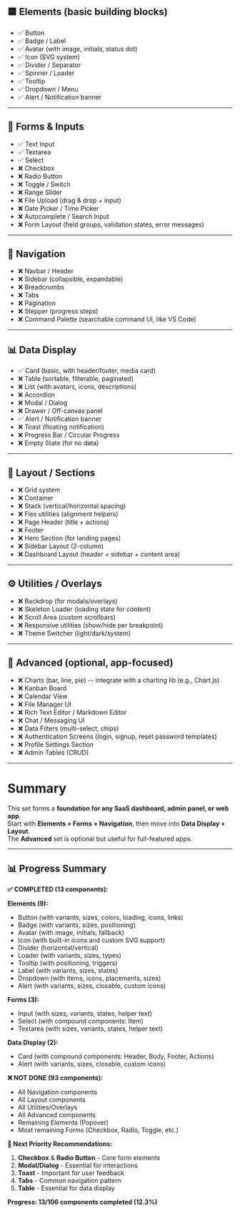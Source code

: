 
## 🟦 Elements (basic building blocks)

- ✅ Button 
- ✅ Badge / Label
- ✅ Avatar (with image, initials, status dot)
- ✅ Icon (SVG system)
- ✅ Divider / Separator
- ✅ Spinner / Loader
- ✅ Tooltip
- ✅ Dropdown / Menu
- ✅ Alert / Notification banner

------------------------------------------------------------------------

## 📝 Forms & Inputs

- ✅ Text Input 
- ✅ Textarea
- ✅ Select 
- ❌ Checkbox
- ❌ Radio Button
- ❌ Toggle / Switch
- ❌ Range Slider
- ❌ File Upload (drag & drop + input)
- ❌ Date Picker / Time Picker
- ❌ Autocomplete / Search Input
- ❌ Form Layout (field groups, validation states, error messages)

------------------------------------------------------------------------

## 🧭 Navigation

- ❌ Navbar / Header
- ❌ Sidebar (collapsible, expandable)
- ❌ Breadcrumbs
- ❌ Tabs
- ❌ Pagination
- ❌ Stepper (progress steps)
- ❌ Command Palette (searchable command UI, like VS Code)

------------------------------------------------------------------------

## 📊 Data Display

- ✅ Card (basic, with header/footer, media card)
- ❌ Table (sortable, filterable, paginated)
- ❌ List (with avatars, icons, descriptions)
- ❌ Accordion
- ❌ Modal / Dialog
- ❌ Drawer / Off-canvas panel
- ✅ Alert / Notification banner
- ❌ Toast (floating notification)
- ❌ Progress Bar / Circular Progress
- ❌ Empty State (for no data)

------------------------------------------------------------------------

## 📐 Layout / Sections

- ❌ Grid system
- ❌ Container
- ❌ Stack (vertical/horizontal spacing)
- ❌ Flex utilities (alignment helpers)
- ❌ Page Header (title + actions)
- ❌ Footer
- ❌ Hero Section (for landing pages)
- ❌ Sidebar Layout (2-column)
- ❌ Dashboard Layout (header + sidebar + content area)

------------------------------------------------------------------------

## ⚙️ Utilities / Overlays

- ❌ Backdrop (for modals/overlays)
- ❌ Skeleton Loader (loading state for content)
- ❌ Scroll Area (custom scrollbars)
- ❌ Responsive utilities (show/hide per breakpoint)
- ❌ Theme Switcher (light/dark/system)

------------------------------------------------------------------------

## 🚀 Advanced (optional, app-focused)

- ❌ Charts (bar, line, pie) -- integrate with a charting lib (e.g., Chart.js)
- ❌ Kanban Board
- ❌ Calendar View
- ❌ File Manager UI
- ❌ Rich Text Editor / Markdown Editor
- ❌ Chat / Messaging UI
- ❌ Data Filters (multi-select, chips)
- ❌ Authentication Screens (login, signup, reset password templates)
- ❌ Profile Settings Section
- ❌ Admin Tables (CRUD)

------------------------------------------------------------------------

# Summary

This set forms a **foundation for any SaaS dashboard, admin panel, or web app**.\
Start with **Elements + Forms + Navigation**, then move into **Data Display + Layout**.\
The **Advanced** set is optional but useful for full-featured apps.

---

## 📊 Progress Summary

**✅ COMPLETED (13 components):**

**Elements (9):**
- Button (with variants, sizes, colors, loading, icons, links)
- Badge (with variants, sizes, positioning)
- Avatar (with image, initials, fallback)
- Icon (with built-in icons and custom SVG support)
- Divider (horizontal/vertical)
- Loader (with variants, sizes, types)
- Tooltip (with positioning, triggers)
- Label (with variants, sizes, states)
- Dropdown (with items, icons, placements, sizes)
- Alert (with variants, sizes, closable, custom icons)

**Forms (3):**
- Input (with sizes, variants, states, helper text)
- Select (with compound components: Item)
- Textarea (with sizes, variants, states, helper text)

**Data Display (2):**
- Card (with compound components: Header, Body, Footer, Actions)
- Alert (with variants, sizes, closable, custom icons)

**❌ NOT DONE (93 components):**
- All Navigation components
- All Layout components  
- All Utilities/Overlays
- All Advanced components
- Remaining Elements (Popover)
- Most remaining Forms (Checkbox, Radio, Toggle, etc.)

**🎯 Next Priority Recommendations:**
1. **Checkbox** & **Radio Button** - Core form elements
2. **Modal/Dialog** - Essential for interactions
3. **Toast** - Important for user feedback
4. **Tabs** - Common navigation pattern
5. **Table** - Essential for data display

**Progress: 13/106 components completed (12.3%)**
